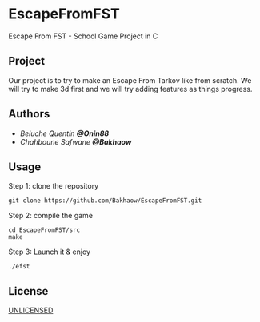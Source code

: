 # EscapeFromFST
 Escape From FST - School Game Project in C

## Project

 Our project is to try to make an Escape From Tarkov like from scratch.
 We will try to make 3d first and we will try adding features as things progress.

  
## Authors

 * _Beluche Quentin **@Onin88**_
 * _Chahboune Safwane **@Bakhaow**_
 
## Usage

Step 1: clone the repository
```
git clone https://github.com/Bakhaow/EscapeFromFST.git
```

Step 2: compile the game
```
cd EscapeFromFST/src
make
```

Step 3: Launch it & enjoy
```
./efst
```

## License
[UNLICENSED](https://choosealicense.com/licenses/unlicense/)
